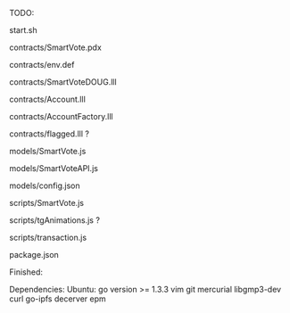 TODO: 

  start.sh
  
  contracts/SmartVote.pdx 
  
  contracts/env.def 
  
  contracts/SmartVoteDOUG.lll 
  
  contracts/Account.lll 
  
  contracts/AccountFactory.lll 
  
  contracts/flagged.lll ? 
  
  models/SmartVote.js
  
  models/SmartVoteAPI.js
  
  models/config.json
  
  scripts/SmartVote.js
  
  scripts/tgAnimations.js ?
  
  scripts/transaction.js
  
  package.json

Finished:

Dependencies:
Ubuntu:
  go version >= 1.3.3
  vim
  git
  mercurial
  libgmp3-dev
  curl
  go-ipfs
  decerver
  epm
